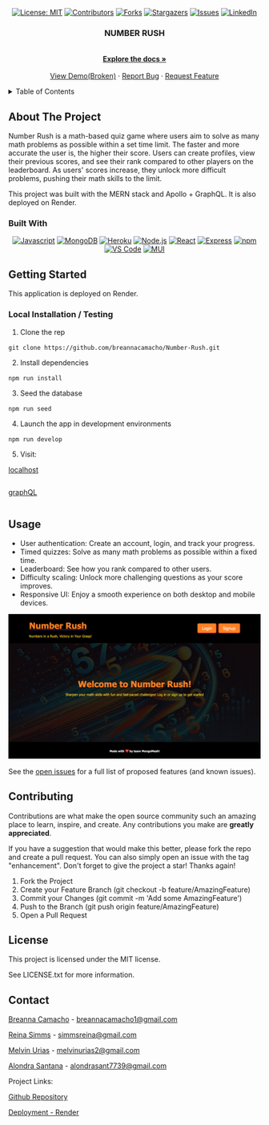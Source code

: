 <div align="center">

  <!-- Add badges using the following format: -->
  <!-- ![Name](urlToShieldHere)(urlToGithubHere) -->

[![License: MIT](https://img.shields.io/badge/License-MIT-yellow.svg)](https://opensource.org/licenses/MIT)
[![Contributors](https://img.shields.io/github/contributors/404pandas/PARSR.svg?style=plastic&logo=appveyor)](https://github.com/404pandas/PARSR/graphs/contributors)
[![Forks](https://img.shields.io/github/forks/404pandas/PARSR.svg?style=plastic&logo=appveyor)](https://github.com/404pandas/PARSR/network/members)
[![Stargazers](https://img.shields.io/github/stars/404pandas/PARSR.svg?style=plastic&logo=appveyor)](https://github.com/404pandas/PARSR/stargazers)
[![Issues](https://img.shields.io/github/issues/404pandas/PARSR.svg?style=plastic&logo=appveyor)](https://github.com/404pandas/PARSR/issues)
[![LinkedIn](https://img.shields.io/badge/-LinkedIn-black.svg?style=plastic&logo=appveyor&logo=linkedin&colorB=555)](https://linkedin.com/in/404pandas)

</div>

<!-- PROJECT LOGO -->

<div align="center">
  <a href="https://github.com/breannacamacho/Number-Rush">
  </a>

  <h3 align="center">NUMBER RUSH</h3>

  <p align="center"><br />
    <a href="https://github.com/breannacamacho/Number-Rush"><strong>Explore the docs »</strong></a>
    <br />
    <br />
    <a href="https://github.com/breannacamacho/Number-Rush">View Demo(Broken)</a>
    ·
    <a href="https://github.com/breannacamacho/Number-Rush/issues">Report Bug</a>
    ·
    <a href="https://github.com/breannacamacho/Number-Rush/issues">Request Feature</a>

  </p>
</div>

<!-- TABLE OF CONTENTS -->
<details>
  <summary>Table of Contents</summary>
  <ol>
    <li>
      <a href="#about-the-project">About The Project</a>
      <ul>
        <li><a href="#built-with">Built With</a></li>
      </ul>
    </li>
    <li>
      <a href="#getting-started">Getting Started</a>
      <ul>
        <li><a href="#installation">Installation</a></li>
      </ul>
    </li>
    <li><a href="#usage">Usage</a></li>
    <li><a href="#roadmap">Roadmap</a></li>
    <li><a href="#contributing">Contributing</a></li>
    <li><a href="#license">License</a></li>
    <li><a href="#contact">Contact</a></li>
    <li><a href="#acknowledgments">Acknowledgments</a></li>
  </ol>
</details>

<!-- ABOUT THE PROJECT -->

## About The Project

Number Rush is a math-based quiz game where users aim to solve as many math problems as possible within a set time limit. The faster and more accurate the user is, the higher their score. Users can create profiles, view their previous scores, and see their rank compared to other players on the leaderboard. As users' scores increase, they unlock more difficult problems, pushing their math skills to the limit.

This project was built with the MERN stack and Apollo + GraphQL.
It is also deployed on Render.

### Built With

<div align="center">

[![Javascript](https://img.shields.io/badge/Language-JavaScript-ff0000?style=plastic&logo=JavaScript&logoWidth=10)](https://javascript.info/)
[![MongoDB](https://img.shields.io/badge/Database-MongoDB-80ff00?style=plastic&logo=MongoDB&logoWidth=10)](https://www.mongodb.com/home)
[![Heroku](https://img.shields.io/badge/Cloud-Heroku-00ff00?style=plastic&logo=Heroku&logoWidth=10)](https://devcenter.heroku.com/categories/reference)
[![Node.js](https://img.shields.io/badge/Framework-Node.js-ff0000?style=plastic&logo=Node.js&logoWidth=10)](https://nodejs.org/en/)
[![React](https://img.shields.io/badge/Framework-React.js-ff8000?style=plastic&logo=React&logoWidth=10)](https://reactjs.org/docs/getting-started.html)
[![Express](https://img.shields.io/badge/Framework-Express-80ff00?style=plastic&logo=Express&logoWidth=10)](https://expressjs.com/)
[![npm](https://img.shields.io/badge/Tools-npm-ff0000?style=plastic&logo=npm&logoWidth=10)](https://www.npmjs.com/)
[![VS Code](https://img.shields.io/badge/IDE-VSCode-ff0000?style=plastic&logo=VisualStudioCode&logoWidth=10)](https://code.visualstudio.com/docs)
[![MUI](https://img.shields.io/badge/Package-MUI-ff0000?style=plastic&logo=MUI&logoWidth=10)](https://mui.com/)

</div>

<!-- GETTING STARTED -->

## Getting Started

This application is deployed on Render.

### Local Installation / Testing

1. Clone the rep

```
git clone https://github.com/breannacamacho/Number-Rush.git
```

2. Install dependencies

```
npm run install
```

3. Seed the database

```
npm run seed
```

4. Launch the app in development environments

```
npm run develop
```

5. Visit:

[localhost]()

```

```

[graphQL]()

```

```

<!-- USAGE EXAMPLES -->

## Usage

- User authentication: Create an account, login, and track your progress.
- Timed quizzes: Solve as many math problems as possible within a fixed time.
- Leaderboard: See how you rank compared to other users.
- Difficulty scaling: Unlock more challenging questions as your score improves.
- Responsive UI: Enjoy a smooth experience on both desktop and mobile devices.

![Screenshot](/client/public/Preview.png)

See the [open issues](https://github.com/breannacamacho/Number-Rush/issues) for a full list of proposed features (and known issues).

<!-- CONTRIBUTING -->

## Contributing

Contributions are what make the open source community such an amazing place to learn, inspire, and create. Any contributions you make are **greatly appreciated**.

If you have a suggestion that would make this better, please fork the repo and create a pull request. You can also simply open an issue with the tag "enhancement".
Don't forget to give the project a star! Thanks again!

1. Fork the Project
2. Create your Feature Branch (git checkout -b feature/AmazingFeature)
3. Commit your Changes (git commit -m 'Add some AmazingFeature')
4. Push to the Branch (git push origin feature/AmazingFeature)
5. Open a Pull Request

<!-- LICENSE -->

## License

This project is licensed under the MIT license.

See LICENSE.txt for more information.

<!-- CONTACT -->

## Contact

[Breanna Camacho](https://github.com/breannacamacho) - breannacamacho1@gmail.com

[Reina Simms](https://github.com/Reina2024) - simmsreina@gmail.com

[Melvin Urias](https://github.com/meluri) - melvinurias2@gmail.com

[Alondra Santana](https://github.com/Alondra1752) - alondrasant7739@gmail.com

Project Links:

[Github Repository](https://github.com/breannacamacho/Number-Rush)

[Deployment - Render]()
